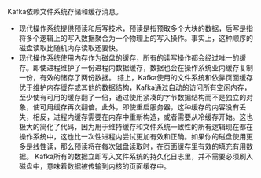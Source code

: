 Kafka依赖文件系统存储和缓存消息。
- 现代操作系统提供预读和后写技术，预读是指预取多个大块的数据，后写是指将多个逻辑上的写入数据聚合为一个物理上的写入操作。事实上，这种顺序的磁盘读取比随机内存读取还要快。
- 现代操作系统使用内存作为磁盘的缓存，所有的读写操作都会经过唯一的缓存。即使进程维护了一份进程内数据缓存，数据也会在操作系统业内缓存复制一份，有效的储存了两份数据。
综上，Kafka使用的文件系统和依靠页面缓存优于维护内存缓存或其他的数据结构，Kafka通过自动的访问所有空闲内存，至少使有可用的缓存翻了一倍，通过使用紧凑的字节数据结构而不是独立的对象，使可用缓存再次翻倍。此外，即使重启服务器，这种缓存的内容没有丢失，相反，进程内缓存需要在内存中重新构造，或者需要从冷缓存开始。这也极大的简化了代码，因为用于维持缓存和文件系统一致性的所有逻辑现在都在操作系统中，这也比一次性进程内尝试更加有效和正确。如果你的磁盘使用更多是线性读，那么预读将在每次磁盘读取时，在页面缓存里有效的填充有用数据。
Kafka所有的数据立即写入文件系统的持久化日志里，并不需要必须刷入磁盘中，意味着数据被传输到内核的页面缓存中。